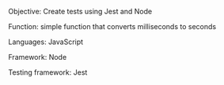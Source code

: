 Objective: Create tests using Jest and Node

Function: simple function that converts milliseconds to seconds

Languages: JavaScript

Framework: Node

Testing framework: Jest
